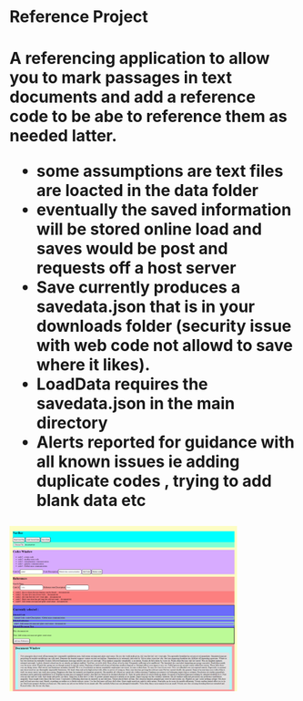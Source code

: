 <h1>Reference Project <h1>
A referencing application to allow you to mark passages in text documents and add a reference code to be abe to reference them as needed latter.

<ul>
  
<li>some assumptions are text files are loacted in the data folder</li>
<li>eventually the saved information will be stored online load and saves would be post and requests off a host server</li>
<li>Save currently produces a savedata.json that is in your downloads folder (security issue with web code not allowd to save where it likes).</li>
<li>LoadData requires the savedata.json in the main directory</li>
<li>Alerts reported for guidance with all known issues ie adding duplicate codes , trying to add blank data etc</li>
</ul>
<img src="refproj.png" width=400>
